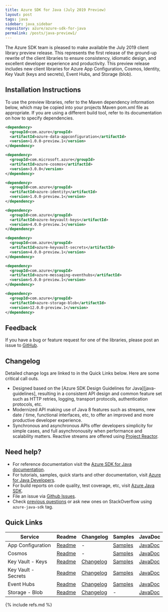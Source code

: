 ```yaml
---
title: Azure SDK for Java (July 2019 Preview)
layout: post
tags: java
sidebar: java_sidebar
repository: azure/azure-sdk-for-java
permalink: /posts/java-preview1/
---
```


The Azure SDK team is pleased to make available the July 2019 client library preview release. This represents the first release of the ground-up rewrite of the client libraries to ensure consistency, idiomatic design, and excellent developer experience and productivity. This preview release includes new client libraries for Azure App Configuration, Cosmos, Identity, Key Vault (keys and secrets), Event Hubs, and Storage (blob).

## Installation Instructions
To use the preview libraries, refer to the Maven dependency information below, which may be copied into your projects Maven pom.xml file as appropriate. If you are using a different build tool, refer to its documentation on how to specify dependencies.

```xml
<dependency>
  <groupId>com.azure</groupId>
  <artifactId>azure-data-appconfiguration</artifactId>
  <version>1.0.0-preview.1</version>
</dependency>

<dependency>
  <groupId>com.microsoft.azure</groupId>
  <artifactId>azure-cosmos</artifactId>
  <version>3.0.0</version>
</dependency>

<dependency>
  <groupId>com.azure</groupId>
  <artifactId>azure-identity</artifactId>
  <version>1.0.0-preview.1</version>
</dependency>

<dependency>
  <groupId>com.azure</groupId>
  <artifactId>azure-keyvault-keys</artifactId>
  <version>4.0.0-preview.1</version>
</dependency>

<dependency>
  <groupId>com.azure</groupId>
  <artifactId>azure-keyvault-secrets</artifactId>
  <version>4.0.0-preview.1</version>
</dependency>

<dependency>
  <groupId>com.azure</groupId>
  <artifactId>azure-messaging-eventhubs</artifactId>
  <version>5.0.0-preview.1</version>
</dependency>

<dependency>
  <groupId>com.azure</groupId>
  <artifactId>azure-storage-blob</artifactId>
  <version>12.0.0-preview.1</version>
</dependency>
```

## Feedback
If you have a bug or feature request for one of the libraries, please post an issue to [GitHub](https://github.com/azure/azure-sdk-for-java/issues).

## Changelog
Detailed change logs are linked to in the Quick Links below. Here are some critical call outs.

* Designed based on the [Azure SDK Design Guidelines for Java][java-guidelines], resulting in a consistent API design and common feature set such as HTTP retries, logging, transport protocols, authentication protocols, etc.
* Modernized API making use of Java 8 features such as streams, new date / time, functional interfaces, etc, to offer an improved and more productive developer experience.
* Synchronous and asynchronous APIs offer developers simplicity for simple cases, and full asynchronousity when performance and scalability matters. Reactive streams are offered using [Project Reactor](http://projectreactor.io).

## Need help?
* For reference documentation visit the [Azure SDK for Java documentation](https://azure.github.io/azure-sdk-for-java/track2reports/index.html).
* For tutorials, samples, quick starts and other documentation, visit [Azure for Java Developers](https://docs.microsoft.com/java/azure/).
* For build reports on code quality, test coverage, etc, visit [Azure Java SDK](https://azuresdkartifacts.blob.core.windows.net/azure-sdk-for-java/index.html).
* File an issue via [Github Issues](https://github.com/Azure/azure-sdk-for-java/issues/new/choose).
* Check [previous questions](https://stackoverflow.com/questions/tagged/azure-java-sdk) or ask new ones on StackOverflow using `azure-java-sdk` tag.

## Quick Links

| Service  | Readme | Changelog | Samples | JavaDoc |
| -- | -- | -- | -- | -- |
| App Configuration | [Readme](https://github.com/Azure/azure-sdk-for-java/blob/azure-data-appconfiguration_1.0.0-preview.1/appconfiguration/client/README.md) | - | [Samples](https://github.com/Azure/azure-sdk-for-java/tree/azure-data-appconfiguration_1.0.0-preview.1/appconfiguration/client/src/samples/java) | [JavaDoc](https://azure.github.io/azure-sdk-for-java/track2reports/index.html) |
| Cosmos | [Readme](https://github.com/Azure/azure-cosmosdb-java/tree/v3/README.md) | - | [Samples](https://github.com/Azure/azure-cosmosdb-java/tree/v3/examples) | [JavaDoc](https://azure.github.io/azure-cosmosdb-java/3.0.0/) |
| Key Vault - Keys | [Readme](https://github.com/Azure/azure-sdk-for-java/blob/azure-keyvault-keys_4.0.0-preview.1/keyvault/client/keys/README.md) | [Changelog](https://github.com/Azure/azure-sdk-for-java/blob/azure-keyvault-keys_4.0.0-preview.1/keyvault/client/keys/CHANGELOG.md) | [Samples](https://github.com/Azure/azure-sdk-for-java/tree/azure-keyvault-keys_4.0.0-preview.1/keyvault/client/keys/src/samples/java) | [JavaDoc](https://azure.github.io/azure-sdk-for-java/track2reports/index.html) |
| Key Vault - Secrets | [Readme](https://github.com/Azure/azure-sdk-for-java/blob/azure-keyvault-keys_4.0.0-preview.1/keyvault/client/secrets/README.md) | [Changelog](https://github.com/Azure/azure-sdk-for-java/blob/azure-keyvault-keys_4.0.0-preview.1/keyvault/client/secrets/CHANGELOG.md) | [Samples](https://github.com/Azure/azure-sdk-for-java/tree/azure-keyvault-keys_4.0.0-preview.1/keyvault/client/secrets/src/samples/java) | [JavaDoc](https://azure.github.io/azure-sdk-for-java/track2reports/index.html) |
| Event Hubs | [Readme](https://github.com/Azure/azure-sdk-for-java/blob/azure-messaging-eventhubs_5.0.0-preview.1/eventhubs/client/README.md) | [Changelog](https://github.com/Azure/azure-sdk-for-java/blob/azure-messaging-eventhubs_5.0.0-preview.1/eventhubs/client/CHANGELOG.md) | [Samples](https://github.com/Azure/azure-sdk-for-java/tree/azure-messaging-eventhubs_5.0.0-preview.1/eventhubs/client/azure-eventhubs/src/samples/java) | [JavaDoc](https://azure.github.io/azure-sdk-for-java/track2reports/index.html) |
| Storage - Blob | [Readme](https://github.com/Azure/azure-sdk-for-java/blob/master/sdk/storage/azure-storage-blob/README.md) | [Changelog](https://github.com/Azure/azure-sdk-for-java/blob/master/sdk/storage/azure-storage-blob/CHANGELOG.md) | - | [JavaDoc](https://azure.github.io/azure-sdk-for-java/track2reports/index.html) |

{% include refs.md %}

